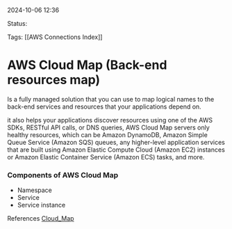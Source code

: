 2024-10-06 12:36

Status:

Tags:
[[AWS Connections Index]]

# AWS Cloud Map (Back-end resources map)

Is a fully managed solution that you can use to map logical names to the back-end services and resources that your applications depend on.

it also helps your applications discover resources using one of the AWS SDKs, RESTful API calls, or DNS queries, AWS Cloud Map servers only healthy resources, which can be Amazon DynamoDB, Amazon Simple Queue Service (Amazon SQS) queues, any higher-level application services that are built using Amazon Elastic Compute Cloud (Amazon EC2) instances or Amazon Elastic Container Service (Amazon ECS) tasks, and more.

### Components of AWS Cloud Map

- Namespace
- Service
- Service instance

References 
[Cloud_Map](https://docs.aws.amazon.com/cloud-map/latest/dg/what-is-cloud-map.html)